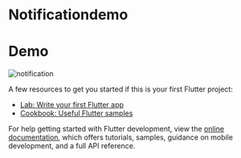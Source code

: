 # Notificationdemo



# Demo

![notification](https://user-images.githubusercontent.com/48326144/235219267-da847a5d-e26d-4f9c-8ef5-1d1e0a78737d.gif)

A few resources to get you started if this is your first Flutter project:

- [Lab: Write your first Flutter app](https://docs.flutter.dev/get-started/codelab)
- [Cookbook: Useful Flutter samples](https://docs.flutter.dev/cookbook)

For help getting started with Flutter development, view the
[online documentation](https://docs.flutter.dev/), which offers tutorials,
samples, guidance on mobile development, and a full API reference.
